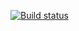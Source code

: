 [![Build status](https://ci.appveyor.com/api/projects/status/r3a3a0uowvs876pd?svg=true)](https://ci.appveyor.com/project/Natalya-Den/replandelivery)
